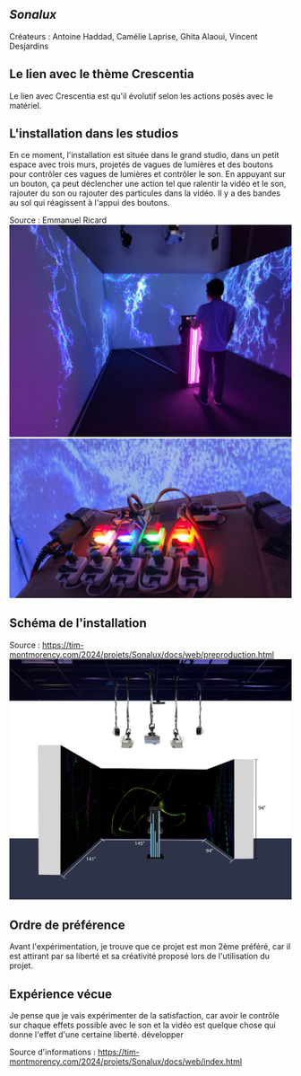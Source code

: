 ## *Sonalux*
Créateurs : Antoine Haddad, Camélie Laprise, Ghita Alaoui, Vincent Desjardins
## Le lien avec le thème Crescentia
Le lien avec Crescentia est qu'il évolutif selon les actions posés avec le matériel.

## L'installation dans les studios
En ce moment, l'installation est située dans le grand studio, dans un petit espace avec trois murs, projetés de vagues de lumières et des boutons pour contrôler ces vagues de lumières et contrôler le son. En appuyant sur un bouton, ça peut déclencher une action tel que ralentir la vidéo et le son, rajouter du son ou rajouter des particules dans la vidéo. Il y a des bandes au sol qui réagissent à l'appui des boutons.

Source : Emmanuel Ricard
![installation](media/Sonalux_installation.jpg) 
![clavier](media/sonalux_clavier.jpg)

## Schéma de l'installation
Source : https://tim-montmorency.com/2024/projets/Sonalux/docs/web/preproduction.html
![schéma](media/schema_plantation.png)   

## Ordre de préférence
Avant l'expérimentation, je trouve que ce projet est mon 2ème préféré, car il est attirant par sa liberté et sa créativité proposé lors de l'utilisation du projet.

## Expérience vécue
Je pense que je vais expérimenter de la satisfaction, car avoir le contrôle sur chaque effets possible avec le son et la vidéo est quelque chose qui donne l'effet d'une certaine liberté. développer

Source d'informations : https://tim-montmorency.com/2024/projets/Sonalux/docs/web/index.html
